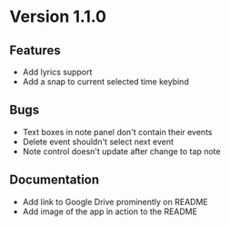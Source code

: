 
# Version 1.1.0

## Features
* Add lyrics support
* Add a snap to current selected time keybind

## Bugs
* Text boxes in note panel don't contain their events
* Delete event shouldn't select next event
* Note control doesn't update after change to tap note

## Documentation
* Add link to Google Drive prominently on README
* Add image of the app in action to the README
